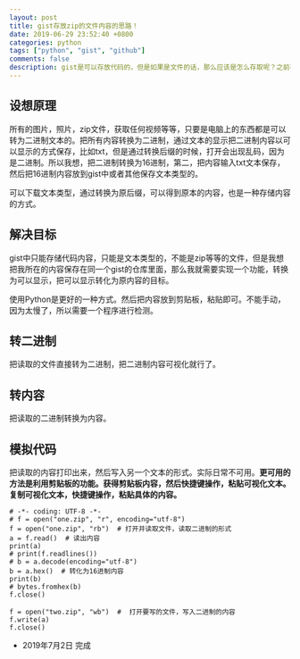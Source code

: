```yaml
---
layout: post
title: gist存放zip的文件内容的思路！ 
date: 2019-06-29 23:52:40 +0800 
categories: python 
tags: ["python", "gist", "github"]
comments: false
description: gist是可以存放代码的，但是如果是文件的话，那么应该是怎么存取呢？之前存储python爬取代码的时候，也想顺便把我的代码所有的内容打包，然后放到zip，把内容存放到gist中，设想，zip文件可以是用文本来显示，比如二进制文件，而二进制文件可以用文本的来显示，通过转换可以转换为二进制。所以理论成立。
---
```


## 设想原理

所有的图片，照片，zip文件，获取任何视频等等，只要是电脑上的东西都是可以转为二进制文本的。把所有内容转换为二进制，通过文本的显示把二进制内容以可以显示的方式保存，比如txt，但是通过转换后缀的时候，打开会出现乱码，因为是二进制。所以我想，把二进制转换为16进制，第二，把内容输入txt文本保存，然后把16进制内容放到gist中或者其他保存文本类型的。

可以下载文本类型，通过转换为原后缀，可以得到原本的内容，也是一种存储内容的方式。

## 解决目标

gist中只能存储代码内容，只能是文本类型的，不能是zip等等的文件，但是我想把我所在的内容保存在同一个gist的仓库里面，那么我就需要实现一个功能，转换为可以显示，把可以显示转化为原内容的目标。

使用Python是更好的一种方式。然后把内容放到剪贴板，粘贴即可。不能手动，因为太慢了，所以需要一个程序进行检测。

## 转二进制

把读取的文件直接转为二进制，把二进制内容可视化就行了。

## 转内容

把读取的二进制转换为内容。

## 模拟代码

把读取的内容打印出来，然后写入另一个文本的形式。实际日常不可用。**更可用的方法是利用剪贴板的功能。获得剪贴板内容，然后快捷键操作，粘贴可视化文本。复制可视化文本，快捷键操作，粘贴具体的内容。**

```
# -*- coding: UTF-8 -*-
# f = open("one.zip", "r", encoding="utf-8")
f = open("one.zip", "rb")  # 打开并读取文件，读取二进制的形式
a = f.read()  # 读出内容
print(a)
# print(f.readlines())
# b = a.decode(encoding="utf-8")
b = a.hex()  # 转化为16进制内容
print(b)
# bytes.fromhex(b)
f.close()

f = open("two.zip", "wb")  #  打开要写的文件，写入二进制的内容
f.write(a)
f.close()
```

- 2019年7月2日 完成